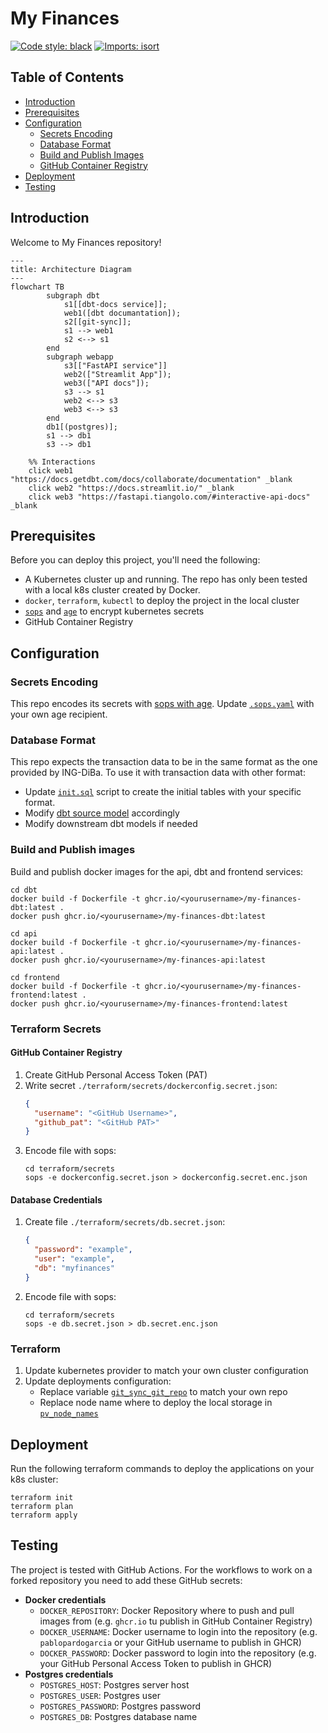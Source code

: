 # My Finances

[![Code style: black](https://img.shields.io/badge/code%20style-black-000000.svg)](https://github.com/psf/black)
[![Imports: isort](https://img.shields.io/badge/%20imports-isort-%231674b1?style=flat&labelColor=ef8336)](https://pycqa.github.io/isort/)

## Table of Contents
- [Introduction](#introduction)
- [Prerequisites](#prerequisites)
- [Configuration](#configuration)
  - [Secrets Encoding](#secrets-encoding)
  - [Database Format](#database-format)
  - [Build and Publish Images](#build-and-publish-images)
  - [GitHub Container Registry](#github-container-registry)
- [Deployment](#deployment)
- [Testing](#testing)

## Introduction

Welcome to My Finances repository!

```mermaid
---
title: Architecture Diagram
---
flowchart TB
        subgraph dbt
            s1[[dbt-docs service]];
            web1([dbt documantation]);
            s2[[git-sync]];
            s1 --> web1
            s2 <--> s1
        end
        subgraph webapp
            s3[["FastAPI service"]]
            web2(["Streamlit App"]);
            web3(["API docs"]);
            s3 --> s1
            web2 <--> s3
            web3 <--> s3
        end
        db1[(postgres)];
        s1 --> db1
        s3 --> db1

    %% Interactions
    click web1 "https://docs.getdbt.com/docs/collaborate/documentation" _blank
    click web2 "https://docs.streamlit.io/" _blank
    click web3 "https://fastapi.tiangolo.com/#interactive-api-docs" _blank

```

## Prerequisites

Before you can deploy this project, you'll need the following:

- A Kubernetes cluster up and running. The repo has only been tested with a local k8s cluster created by Docker.
- `docker`, `terraform`, `kubectl` to deploy the project in the local cluster
- [`sops`](https://github.com/getsops/sops) and [`age`](https://github.com/FiloSottile/age) to encrypt kubernetes secrets
- GitHub Container Registry

## Configuration

### Secrets Encoding

This repo encodes its secrets with [sops with age](https://github.com/getsops/sops#encrypting-using-age). 
Update [`.sops.yaml`](terraform/.sops.yaml) with your own age recipient.

### Database Format

This repo expects the transaction data to be in the same format as the one provided by ING-DiBa.
To use it with transaction data with other format:

- Update [`init.sql`](db/init.sql) script to create the initial tables with your specific format.
- Modify [dbt source model](dbt/my_finances/models/staging/src_ing.yml) accordingly
- Modify downstream dbt models if needed

### Build and Publish images

Build and publish docker images for the api, dbt and frontend services:

```shell
cd dbt
docker build -f Dockerfile -t ghcr.io/<yourusername>/my-finances-dbt:latest .
docker push ghcr.io/<yourusername>/my-finances-dbt:latest
```

```shell
cd api
docker build -f Dockerfile -t ghcr.io/<yourusername>/my-finances-api:latest .
docker push ghcr.io/<yourusername>/my-finances-api:latest
```

```shell
cd frontend
docker build -f Dockerfile -t ghcr.io/<yourusername>/my-finances-frontend:latest .
docker push ghcr.io/<yourusername>/my-finances-frontend:latest
```

### Terraform Secrets

#### GitHub Container Registry

1. Create GitHub Personal Access Token (PAT)
2. Write secret `./terraform/secrets/dockerconfig.secret.json`:
    ```json
    {
      "username": "<GitHub Username>",
      "github_pat": "<GitHub PAT>"
    }
    ```
3. Encode file with sops:
    ```shell
    cd terraform/secrets
    sops -e dockerconfig.secret.json > dockerconfig.secret.enc.json 
    ```

#### Database Credentials

1. Create file `./terraform/secrets/db.secret.json`:
    ```json
    {
      "password": "example",
      "user": "example",
      "db": "myfinances"
    }
    ```
2. Encode file with sops:
     ```shell
    cd terraform/secrets
    sops -e db.secret.json > db.secret.enc.json 
    ```

### Terraform

1. Update kubernetes provider to match your own cluster configuration
2. Update deployments configuration:
   - Replace variable [`git_sync_git_repo`](terraform/main.tf) to match your own repo
   - Replace node name where to deploy the local storage in [`pv_node_names`](terraform/main.tf)

## Deployment

Run the following terraform commands to deploy the applications on your k8s cluster:

```shell
terraform init
terraform plan
terraform apply
```

## Testing

The project is tested with GitHub Actions. For the workflows to work on a forked repository
you need to add these GitHub secrets: 

- **Docker credentials**
  - `DOCKER_REPOSITORY`: Docker Repository where to push and pull images from (e.g. `ghcr.io` tu publish in GitHub Container Registry)
  - `DOCKER_USERNAME`: Docker username to login into the repository (e.g. `pablopardogarcia` or your GitHub username to publish in GHCR)
  - `DOCKER_PASSWORD`: Docker password to login into the repository (e.g. your GitHub Personal Access Token to publish in GHCR)
- **Postgres credentials**
  - `POSTGRES_HOST`: Postgres server host
  - `POSTGRES_USER`: Postgres user
  - `POSTGRES_PASSWORD`: Postgres password
  - `POSTGRES_DB`: Postgres database name
